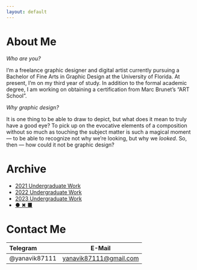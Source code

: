 ```yaml
---
layout: default
---
```


# About Me

*Who are you?*

I’m a freelance graphic designer and digital artist currently pursuing a Bachelor of Fine Arts in Graphic Design at the University of Florida. At present, I’m on my third year of study. In addition to the formal academic degree, I am working on obtaining a certification from Marc Brunet’s “ART School”.

*Why graphic design?*

It is one thing to be able to draw to depict, but what does it mean to truly have a good eye? To pick up on the evocative elements of a composition without so much as touching the subject matter is such a magical moment — to be able to recognize not why we’re looking, but why we *looked*. So, then — how could it not be graphic design?


# Archive

* [2021 Undergraduate Work](./main_undergraduate21.html)
* [2022 Undergraduate Work](./main_undergraduate22.html)
* [2023 Undergraduate Work](./main_undergraduate23.html)
* [● ✖ ■](https://thenounproject.com/paccvetbl/)

# Contact Me

|Telegram                |E-Mail                |
|:-----------------------|----------------------|
|@yanavik87111           |yanavik87111@gmail.com|

